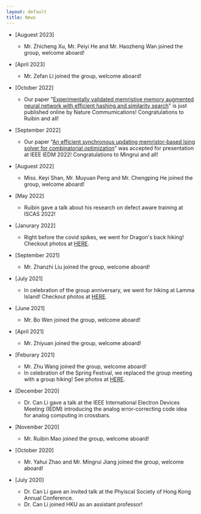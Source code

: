 ```yaml
---
layout: default
title: News
---
```

- [Auguest 2023]
  - Mr. Zhicheng Xu, Mr. Peiyi He and Mr. Haozheng Wan joined the group, welcome aboard!

- [April 2023]
   - Mr. Zefan Li joined the group, welcome aboard!

- [October 2022]
  - Our paper "[Experimentally validated memristive memory augmented neural network with efficient hashing and similarity search](https://www.nature.com/articles/s41467-022-33629-7)" is just published online by Nature Commumications! Congratulations to Ruibin and all! 

- [September 2022]
  - Our paper “[An efficient synchronous updating memristor-based Ising solver for combinatorial optimization](https://ieeexplore.ieee.org/document/10019348)” was accepted for presentation at IEEE IEDM 2022! Congratulations to Mingrui and all!

- [Auguest 2022]
    - Miss. Keyi Shan, Mr. Muyuan Peng and Mr. Chengping He joined the group, welcome aboard!

- [May 2022]
    - Ruibin gave a talk about his research on defect aware training at ISCAS 2022!

- [Janurary 2022]
   - Right before the covid spikes, we went for Dragon's back hiking! Checkout photos at [HERE](/activities).
  
- [September 2021]
    - Mr. Zhanzhi Liu joined the group, welcome aboard!
- [July 2021]
    - In celebration of the group anniversary, we went for hiking at Lamma Island! Checkout photos at [HERE](/activities).
- [June 2021]
    - Mr. Bo Wen joined the group, welcome aboard!
- [April 2021]
    - Mr. Zhiyuan joined the group, welcome aboard!
- [Feburary 2021]
    - Mr. Zhu Wang joined the group, welcome aboard!
    - In celebration of the Spring Festival, we replaced the group meeting with a group hiking! See photos at [HERE](/activities).
- [December 2020]
    - Dr. Can Li gave a talk at the IEEE International Electron Devices Meeting (IEDM) introducing the analog error-correcting code idea for analog computing in crossbars. 
- [November 2020]
    - Mr. Ruibin Mao joined the group, welcome aboard!
- [October 2020]  
    - Mr. Yahui Zhao and Mr. Mingrui Jiang joined the group, welcome aboard!
- [July 2020]  
    - Dr. Can Li gave an invited talk at the Phyiscal Society of Hong Kong Annual Conference.
    - Dr. Can Li joined HKU as an assistant professor!

